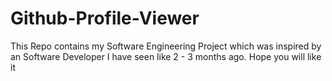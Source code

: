 # Github-Profile-Viewer
This Repo contains my Software Engineering Project which was inspired by an Software Developer I have seen like 2 - 3 months ago. Hope you will like it
